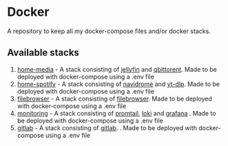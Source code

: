 # Docker

A repository to keep all my docker-compose files and/or docker stacks.

## Available stacks
1. [home-media](https://github.com/penevl/Docker/tree/main/home-media) - A stack consisting of [jellyfin](https://hub.docker.com/r/linuxserver/jellyfin) and [qbittorent](https://hub.docker.com/r/linuxserver/qbittorrent). Made to be deployed with docker-compose using a .env file
2. [home-spotify](https://github.com/penevl/Docker/tree/main/home-spotify) - A stack consisting of [navidrome](https://hub.docker.com/r/deluan/navidrome) and [yt-dlp](https://hub.docker.com/r/marcobaobao/yt-dlp-webui). Made to be deployed with docker-compose using a .env file
3. [filebrowser](https://github.com/penevl/Docker/tree/main/filebrowser) - A stack consisting of [filebrowser](https://hub.docker.com/r/filebrowser/filebrowser). Made to be deployed with docker-compose using a .env file
4. [monitoring](https://github.com/penevl/Docker/tree/main/monitoring) - A stack consisting of [promtail](https://hub.docker.com/r/grafana/promtail), [loki](https://hub.docker.com/r/grafana/loki) and [grafana](https://hub.docker.com/r/grafana/grafana) . Made to be deployed with docker-compose using a .env file
5. [gitlab](https://github.com/penevl/Docker/tree/main/gitlab) - A stack consisting of [gitlab](https://hub.docker.com/r/gitlab/gitlab-ee). . Made to be deployed with docker-compose using a .env file
